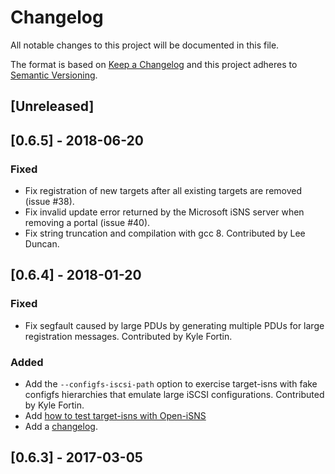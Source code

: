 # Changelog
All notable changes to this project will be documented in this file.

The format is based on [Keep a Changelog](http://keepachangelog.com/en/1.0.0/)
and this project adheres to [Semantic Versioning](http://semver.org/spec/v2.0.0.html).

## [Unreleased]

## [0.6.5] - 2018-06-20
### Fixed
- Fix registration of new targets after all existing targets are
  removed (issue #38).
- Fix invalid update error returned by the Microsoft iSNS server when
  removing a portal (issue #40).
- Fix string truncation and compilation with gcc 8. Contributed by Lee
  Duncan.

## [0.6.4] - 2018-01-20
### Fixed
- Fix segfault caused by large PDUs by generating multiple PDUs for
  large registration messages. Contributed by Kyle Fortin.

### Added
- Add the `--configfs-iscsi-path` option to exercise target-isns with
  fake configfs hierarchies that emulate large iSCSI configurations.
  Contributed by Kyle Fortin.
- Add [how to test target-isns with Open-iSNS](documentation/testing.md)
- Add a [changelog](CHANGELOG.md).


## [0.6.3] - 2017-03-05
